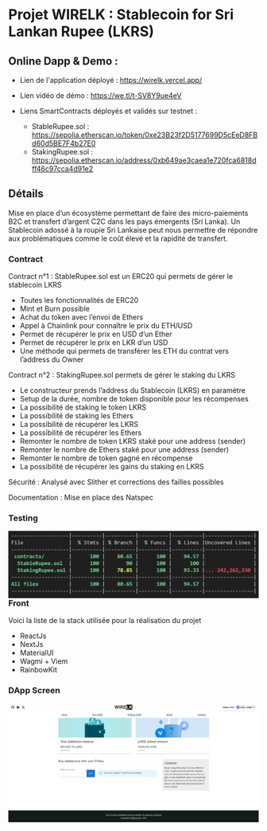 # Projet WIRELK : Stablecoin for Sri Lankan Rupee (LKRS)

## Online Dapp & Demo :

- Lien de l'application déployé : https://wirelk.vercel.app/ 

- Lien vidéo de démo : https://we.tl/t-SV8Y9ue4eV 

- Liens SmartContracts déployés et validés sur testnet : 
	- StableRupee.sol : https://sepolia.etherscan.io/token/0xe23B23f2D5177699D5cEeD8FBd60d5BE7F4b27E0
	- StakingRupee.sol : https://sepolia.etherscan.io/address/0xb649ae3caea1e720fca6818dff46c97cca4d91e2 


## Détails

Mise en place d’un écosystème permettant de faire des micro-paiements B2C et transfert d’argent C2C dans les pays émergents (Sri Lanka).
Un Stablecoin adossé à la roupie Sri Lankaise peut nous permettre de répondre aux problématiques comme le coût élevé et la rapidité de transfert.

### Contract
Contract n°1 : StableRupee.sol est un ERC20 qui permets de gérer le stablecoin LKRS

- Toutes les fonctionnalités de ERC20
- Mint et Burn possible
- Achat du token avec l’envoi de Ethers
- Appel à Chainlink pour connaître le prix du ETH/USD
- Permet de récupérer le prix en USD d’un Ether
- Permet de récupérer le prix en LKR d’un USD
- Une méthode qui permets de transférer les ETH du contrat vers l’address du Owner

Contract n°2 : StakingRupee.sol permets de gérer le staking du LKRS

- Le constructeur prends l’address du Stablecoin (LKRS) en paramètre
- Setup de la durée, nombre de token disponible pour les récompenses
- La possibilité de staking le token LKRS
- La possibilité de staking les Ethers
- La possibilité de récupérer les LKRS 
- La possibilité de récupérer les Ethers
- Remonter le nombre de token LKRS staké pour une address (sender)
- Remonter le nombre de Ethers staké pour une address (sender)
- Remonter le nombre de token gagné en récompense
- La possibilité de récupérer les gains du staking en LKRS

Sécurité : Analysé avec Slither et corrections des failles possibles

Documentation : Mise en place des Natspec

### Testing
<img src="utests.png" align="left" />

### Front
Voici la liste de la stack utilisée pour la réalisation du projet
- ReactJs
- NextJs
- MaterialUI
- Wagmi + Viem
- RainbowKit

### DApp Screen 
<img src="dapp.png" align="left" />
